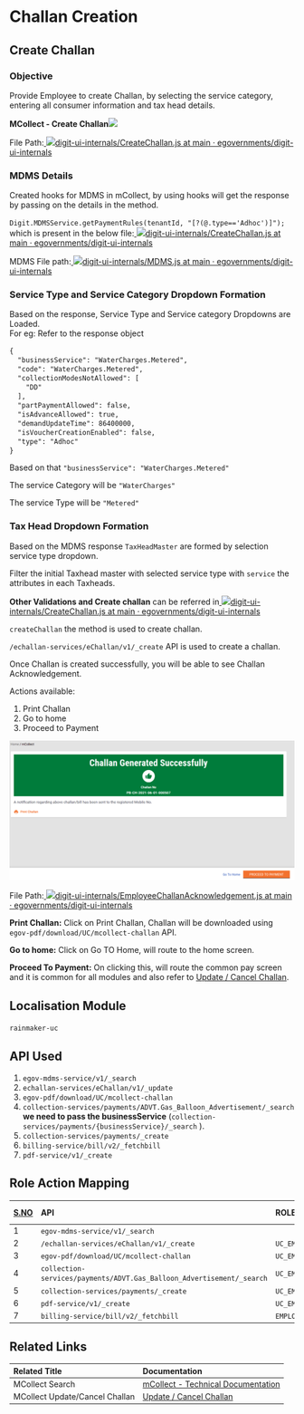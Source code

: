 # Challan Creation

## **Create Challan**

### **Objective**

Provide Employee to create Challan, by selecting the service category, entering all consumer information and tax head details.

**MCollect - Create Challan**![](blob:https://digit-discuss.atlassian.net/ca892647-2509-462c-8aa4-126430b699df#media-blob-url=true&id=36779bf0-e155-456d-84d3-20d0a3c5e4db&collection=contentId-1845297183&contextId=1845297183&mimeType=image%2Fpng&name=image-20210601-050414.png&size=44228&width=1180&height=598)

File Path:[ ![](https://github.com/fluidicon.png)digit-ui-internals/CreateChallan.js at main · egovernments/digit-ui-internals](https://github.com/egovernments/digit-ui-internals/blob/main/packages/modules/mCollect/src/pages/employee/CreateChallan.js)

### **MDMS Details**

Created hooks for MDMS in mCollect, by using hooks will get the response by passing on the details in the method.

`Digit.MDMSService.getPaymentRules(tenantId, "[?(@.type=='Adhoc')]");` which is present in the below file:[ ![](https://github.com/fluidicon.png)digit-ui-internals/CreateChallan.js at main · egovernments/digit-ui-internals](https://github.com/egovernments/digit-ui-internals/blob/main/packages/modules/mCollect/src/pages/employee/CreateChallan.js)

MDMS File path:[ ![](https://github.com/fluidicon.png)digit-ui-internals/MDMS.js at main · egovernments/digit-ui-internals](https://github.com/egovernments/digit-ui-internals/blob/main/packages/libraries/src/services/elements/MDMS.js)

### **Service Type and Service Category Dropdown Formation**

Based on the response, Service Type and Service category Dropdowns are Loaded.  
For eg: Refer to the response object

```text
{
  "businessService": "WaterCharges.Metered",
  "code": "WaterCharges.Metered",
  "collectionModesNotAllowed": [
    "DD"
  ],
  "partPaymentAllowed": false,
  "isAdvanceAllowed": true,
  "demandUpdateTime": 86400000,
  "isVoucherCreationEnabled": false,
  "type": "Adhoc"
}
```

Based on that `"businessService": "WaterCharges.Metered"`

The service Category will be `"WaterCharges"`

The service Type will be `"Metered"`

### **Tax Head Dropdown Formation**

Based on the MDMS response `TaxHeadMaster` are formed by selection service type dropdown.

Filter the initial Taxhead master with selected service type with `service` the attributes in each Taxheads.

**Other Validations and Create challan** can be referred in[ ![](https://github.com/fluidicon.png)digit-ui-internals/CreateChallan.js at main · egovernments/digit-ui-internals](https://github.com/egovernments/digit-ui-internals/blob/main/packages/modules/mCollect/src/pages/employee/CreateChallan.js)

`createChallan` the method is used to create challan.

`/echallan-services/eChallan/v1/_create` API is used to create a challan.  
  
Once Challan is created successfully, you will be able to see Challan Acknowledgement.

Actions available:

1. Print Challan
2. Go to home
3. Proceed to Payment

![](../../../../.gitbook/assets/image%20%28266%29.png)

File Path:[ ![](https://github.com/fluidicon.png)digit-ui-internals/EmployeeChallanAcknowledgement.js at main · egovernments/digit-ui-internals](https://github.com/egovernments/digit-ui-internals/blob/main/packages/modules/mCollect/src/pages/employee/EmployeeChallanAcknowledgement.js)

**Print Challan:** Click on Print Challan, Challan will be downloaded using `egov-pdf/download/UC/mcollect-challan` API.

**Go to home:** Click on Go TO Home, will route to the home screen.

**Proceed To Payment:** On clicking this, will route the common pay screen and it is common for all modules and also refer to [Update / Cancel Challan](update-cancel-challan-ui-flow.md).

## **Localisation Module**

`rainmaker-uc`

## **API Used** 

1. `egov-mdms-service/v1/_search`
2. `echallan-services/eChallan/v1/_update`
3. `egov-pdf/download/UC/mcollect-challan`
4. `collection-services/payments/ADVT.Gas_Balloon_Advertisement/_search` **we need to pass the businessService** \(`collection-services/payments/{businessService}/_search` \).
5. `collection-services/payments/_create`
6. `billing-service/bill/v2/_fetchbill`
7. `pdf-service/v1/_create`

## **Role Action Mapping**

| [**S.NO**](http://s.no/) | **API** | **ROLES** | **ACTION ID** |
| :--- | :--- | :--- | :--- |
| 1 | `egov-mdms-service/v1/_search` |  | `954` |
| 2 | `/echallan-services/eChallan/v1/_create` | `UC_EMP` | `2112` |
| 3 | `egov-pdf/download/UC/mcollect-challan` | `UC_EMP` | `2115` |
| 4 | `collection-services/payments/ADVT.Gas_Balloon_Advertisement/_search` | `UC_EMP` | `2138` |
| 5 | `collection-services/payments/_create` | `UC_EMP` | `1862` |
| 6 | `pdf-service/v1/_create` | `UC_EMP` | `1834` |
| 7 | `billing-service/bill/v2/_fetchbill` | `EMPLOYEE` | `1862` |

## **Related Links**

| **Related Title** | **Documentation** |
| :--- | :--- |
| MCollect Search | [mCollect - Technical Documentation](mcollect-ui-flow.md) |
| MCollect Update/Cancel Challan | [Update / Cancel Challan](update-cancel-challan-ui-flow.md) |

